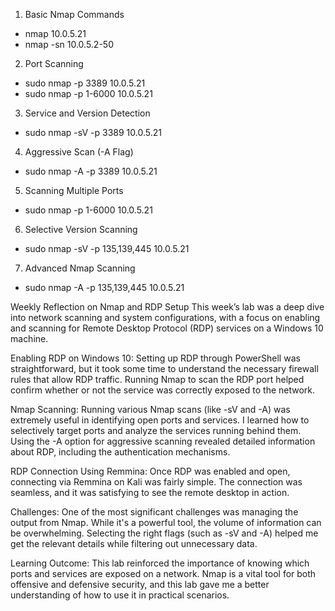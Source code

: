 1. Basic Nmap Commands
- nmap 10.0.5.21
- nmap -sn 10.0.5.2-50
2. Port Scanning
-   sudo nmap -p 3389 10.0.5.21
-   sudo nmap -p 1-6000 10.0.5.21
3. Service and Version Detection
-   sudo nmap -sV -p 3389 10.0.5.21
4. Aggressive Scan (-A Flag)
- sudo nmap -A -p 3389 10.0.5.21
5. Scanning Multiple Ports
- sudo nmap -p 1-6000 10.0.5.21
6. Selective Version Scanning
- sudo nmap -sV -p 135,139,445 10.0.5.21
7. Advanced Nmap Scanning
- sudo nmap -A -p 135,139,445 10.0.5.21


Weekly Reflection on Nmap and RDP Setup
This week’s lab was a deep dive into network scanning and system configurations, with a focus on enabling and scanning for Remote Desktop Protocol (RDP) services on a Windows 10 machine.

Enabling RDP on Windows 10:
Setting up RDP through PowerShell was straightforward, but it took some time to understand the necessary firewall rules that allow RDP traffic. Running Nmap to scan the RDP port helped confirm whether or not the service was correctly exposed to the network.

Nmap Scanning:
Running various Nmap scans (like -sV and -A) was extremely useful in identifying open ports and services. I learned how to selectively target ports and analyze the services running behind them. Using the -A option for aggressive scanning revealed detailed information about RDP, including the authentication mechanisms.

RDP Connection Using Remmina:
Once RDP was enabled and open, connecting via Remmina on Kali was fairly simple. The connection was seamless, and it was satisfying to see the remote desktop in action.

Challenges:
One of the most significant challenges was managing the output from Nmap. While it's a powerful tool, the volume of information can be overwhelming. Selecting the right flags (such as -sV and -A) helped me get the relevant details while filtering out unnecessary data.

Learning Outcome:
This lab reinforced the importance of knowing which ports and services are exposed on a network. Nmap is a vital tool for both offensive and defensive security, and this lab gave me a better understanding of how to use it in practical scenarios.
